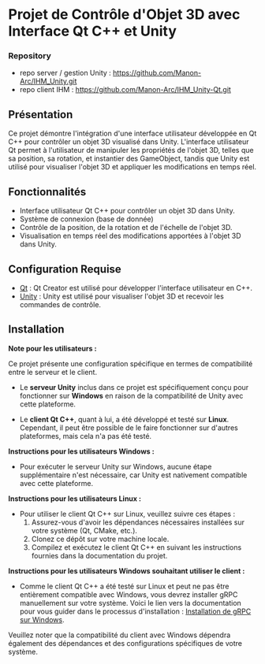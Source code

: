 # Projet de Contrôle d'Objet 3D avec Interface Qt C++ et Unity

### Repository

- repo server / gestion Unity : https://github.com/Manon-Arc/IHM_Unity.git <br>
- repo client IHM : https://github.com/Manon-Arc/IHM_Unity-Qt.git

## Présentation
Ce projet démontre l'intégration d'une interface utilisateur développée en Qt C++ pour contrôler un objet 3D visualisé dans Unity. L'interface utilisateur Qt permet à l'utilisateur de manipuler les propriétés de l'objet 3D, telles que sa position, sa rotation, et instantier des GameObject, tandis que Unity est utilisé pour visualiser l'objet 3D et appliquer les modifications en temps réel.

## Fonctionnalités

- Interface utilisateur Qt C++ pour contrôler un objet 3D dans Unity.
- Système de connexion (base de donnée)
- Contrôle de la position, de la rotation et de l'échelle de l'objet 3D.
- Visualisation en temps réel des modifications apportées à l'objet 3D dans Unity.

## Configuration Requise

- [Qt](https://www.qt.io/download) : Qt Creator est utilisé pour développer l'interface utilisateur en C++.
- [Unity](https://unity.com/) : Unity est utilisé pour visualiser l'objet 3D et recevoir les commandes de contrôle.

## Installation


**Note pour les utilisateurs :**

Ce projet présente une configuration spécifique en termes de compatibilité entre le serveur et le client.

- Le **serveur Unity** inclus dans ce projet est spécifiquement conçu pour fonctionner sur **Windows** en raison de la compatibilité de Unity avec cette plateforme.

- Le **client Qt C++**, quant à lui, a été développé et testé sur **Linux**. Cependant, il peut être possible de le faire fonctionner sur d'autres plateformes, mais cela n'a pas été testé.

**Instructions pour les utilisateurs Windows :**

- Pour exécuter le serveur Unity sur Windows, aucune étape supplémentaire n'est nécessaire, car Unity est nativement compatible avec cette plateforme.

**Instructions pour les utilisateurs Linux :**

- Pour utiliser le client Qt C++ sur Linux, veuillez suivre ces étapes :
  1. Assurez-vous d'avoir les dépendances nécessaires installées sur votre système (Qt, CMake, etc.).
  2. Clonez ce dépôt sur votre machine locale.
  3. Compilez et exécutez le client Qt C++ en suivant les instructions fournies dans la documentation du projet.

**Instructions pour les utilisateurs Windows souhaitant utiliser le client :**

- Comme le client Qt C++ a été testé sur Linux et peut ne pas être entièrement compatible avec Windows, vous devrez installer gRPC manuellement sur votre système. Voici le lien vers la documentation pour vous guider dans le processus d'installation : [Installation de gRPC sur Windows](https://github.com/grpc/grpc/blob/master/BUILDING.md).

Veuillez noter que la compatibilité du client avec Windows dépendra également des dépendances et des configurations spécifiques de votre système.
